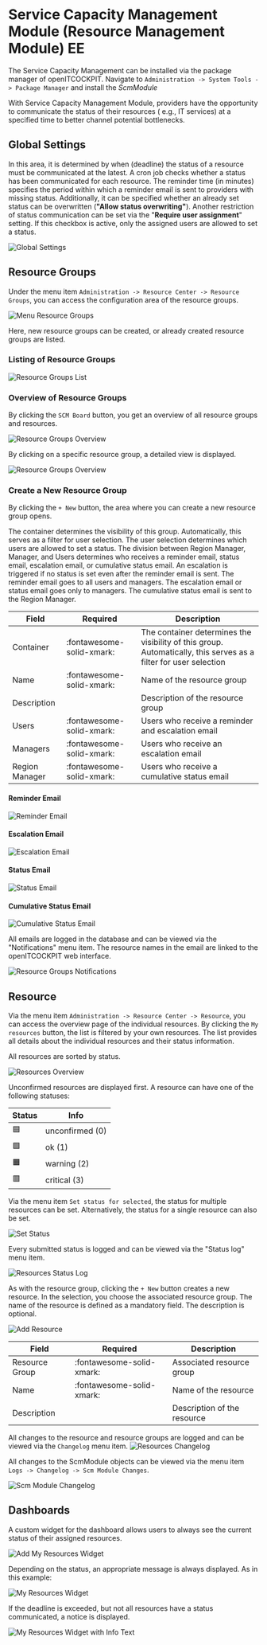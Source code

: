 # Service Capacity Management Module (Resource Management Module) <span class="badge badge-danger badge-outlined" title="Enterprise Edition">EE</span>

The Service Capacity Management can be installed via the package manager of openITCOCKPIT.
Navigate to `Administration -> System Tools -> Package Manager` and install the *ScmModule*

With Service Capacity Management Module, providers have the opportunity to communicate the status of their resources (
e.g., IT services) at a specified time to better channel potential bottlenecks.

## Global Settings

In this area, it is determined by when (deadline) the status of a resource must be communicated at the latest. A cron
job checks whether a status has been communicated for each resource. The reminder time (in minutes) specifies the period
within which a reminder email is sent to providers with missing status. Additionally, it can be specified whether an
already set status can be overwritten (<b>"Allow status overwriting"</b>). Another restriction of status communication
can be set via the "<b>Require user assignment</b>" setting. If this checkbox is active, only the assigned users are
allowed to set a status.

![Global Settings](/images/scm/scm_settings.png)

## Resource Groups

Under the menu item `Administration -> Resource Center -> Resource Groups`, you can access the configuration area of the
resource groups.

![Menu Resource Groups](/images/scm/scm_resourcegroups_menu.png)

Here, new resource groups can be created, or already created resource groups are listed.

### Listing of Resource Groups

![Resource Groups List](/images/scm/scm_resourcegroups_list.png)

### Overview of Resource Groups

By clicking the <code>SCM Board</code> button, you get an overview of all resource groups and resources.

![Resource Groups Overview](/images/scm/scm_resourcegroup_summary_details_1.png)

By clicking on a specific resource group, a detailed view is displayed.

![Resource Groups Overview](/images/scm/scm_resourcegroup_summary_details_2.png)

### Create a New Resource Group

By clicking the <code>+ New</code> button, the area where you can create a new resource group opens.

The container determines the visibility of this group. Automatically, this serves as a filter for user selection. The user selection determines which users are allowed to set a status. The division between Region Manager, Manager, and Users determines who receives a reminder email, status email, escalation email, or cumulative status email.
An escalation is triggered if no status is set even after the reminder email is sent. The reminder email goes to all users and managers. The escalation email or status email goes only to managers. The cumulative status email is sent to the Region Manager.

| Field          | Required                  | Description                                                                                                      |
|----------------|---------------------------|------------------------------------------------------------------------------------------------------------------|
| Container      | :fontawesome-solid-xmark: | The container determines the visibility of this group. Automatically, this serves as a filter for user selection |
| Name           | :fontawesome-solid-xmark: | Name of the resource group                                                                                       |
| Description    |                           | Description of the resource group                                                                                |
| Users          | :fontawesome-solid-xmark: | Users who receive a reminder and escalation email                                                                |
| Managers       | :fontawesome-solid-xmark: | Users who receive an escalation email                                                                            |
| Region Manager | :fontawesome-solid-xmark: | Users who receive a cumulative status email                                                                      |

#### Reminder Email

![Reminder Email](/images/scm/scm_reminder_mail.png)

#### Escalation Email

![Escalation Email](/images/scm/scm_escalation_mail.png)

#### Status Email

![Status Email](/images/scm/scm_status_mail.png)

#### Cumulative Status Email

![Cumulative Status Email](/images/scm/scm_cumulative_report_mail.png)


All emails are logged in the database and can be viewed via the "Notifications" menu item. The resource names in the
email are linked to the openITCOCKPIT web interface.

![Resource Groups Notifications](/images/scm/scm_resourcegroup_notifications.png)

## Resource

Via the menu item `Administration -> Resource Center -> Resource`, you can access the overview page of the individual
resources. By clicking the <code>My resources</code> button, the list is filtered by your own resources. The list
provides all details about the individual resources and their status information.

All resources are sorted by status.

![Resources Overview](/images/scm/scm_resources_list.png)

Unconfirmed resources are displayed first.
A resource can have one of the following statuses:

| Status | Info            |
|--------|-----------------|
| 🟦     | unconfirmed (0) |
| 🟩     | ok (1)          |
| 🟧     | warning (2)     |
| 🟥     | critical (3)    |

Via the menu item `Set status for selected`, the status for multiple resources can be set. Alternatively, the status for
a single resource can also be set.

![Set Status](/images/scm/scm_set_status.png)

Every submitted status is logged and can be viewed via the "Status log" menu item.

![Resources Status Log](/images/scm/scm_statuslog.png)

As with the resource group, clicking the <code>+ New</code> button creates a new resource. In the selection, you choose
the associated resource group. The name of the resource is defined as a mandatory field. The description is optional.

![Add Resource](/images/scm/scm_resource_add.png)

| Field          | Required                  | Description                 |
|----------------|---------------------------|-----------------------------|
| Resource Group | :fontawesome-solid-xmark: | Associated resource group   |
| Name           | :fontawesome-solid-xmark: | Name of the resource        |
| Description    |                           | Description of the resource |

All changes to the resource and resource groups are logged and can be viewed via the `Changelog` menu item.
![Resources Changelog](/images/scm/scm_changelog_resource.png)

All changes to the ScmModule objects can be viewed via the menu item `Logs -> Changelog -> Scm Module Changes`.

![Scm Module Changelog](/images/scm/scm_changelog.png)

## Dashboards

A custom widget for the dashboard allows users to always see the current status of their assigned resources.

![Add My Resources Widget](/images/scm/scm_add_my_resources_widget.png)

Depending on the status, an appropriate message is always displayed. As in this example:

![My Resources Widget](/images/scm/scm_my_resources_widget.png)

If the deadline is exceeded, but not all resources have a status communicated, a notice is displayed.

![My Resources Widget with Info Text](/images/scm/scm_my_resources_widget_with_info.png)

